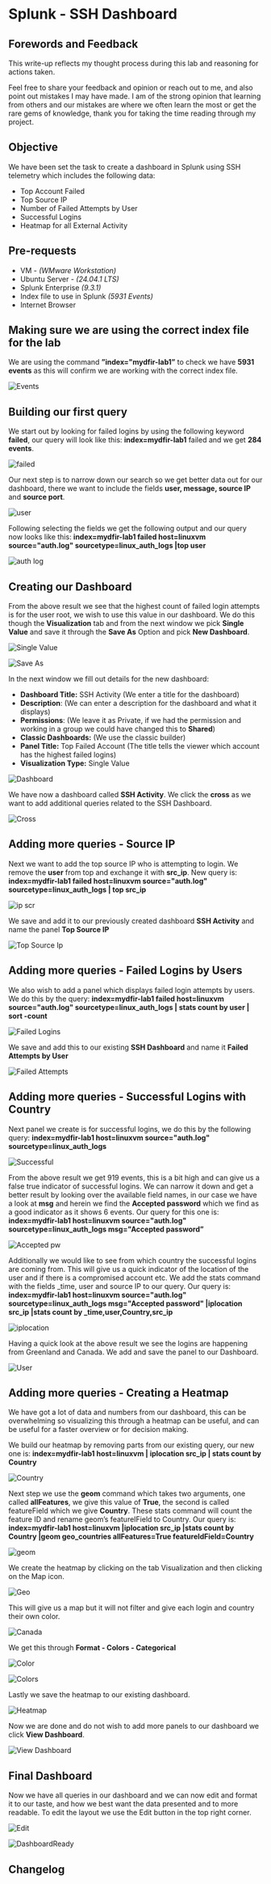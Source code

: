 # Splunk - SSH Dashboard

## Forewords and Feedback
This write-up reflects my thought process during this lab and reasoning for actions taken.

Feel free to share your feedback and opinion or reach out to me, and also point out mistakes I may have made. I am of the strong opinion that learning from others and our mistakes are where we often learn the most or get the rare gems of knowledge, thank you for taking the time reading through my project.

## Objective
We have been set the task to create a dashboard in Splunk using SSH telemetry which includes the following data:
-   Top Account Failed
-   Top Source IP
-   Number of Failed Attempts by User
-   Successful Logins
-   Heatmap for all External Activity

## Pre-requests
-   VM - _(WMware Workstation)_
-   Ubuntu Server - _(24.04.1 LTS)_
-   Splunk Enterprise _(9.3.1)_
-   Index file to use in Splunk _(5931 Events)_
-   Internet Browser

## Making sure we are using the correct index file for the lab
We are using the command **”index="mydfir-lab1”** to check we have **5931 events** as this will confirm we are working with the correct index file.

![Events](https://github.com/user-attachments/assets/0bcbbd9c-20f2-4210-add7-409f5f639e64)

## Building our first query
We start out by looking for failed logins by using the following keyword **failed**, our query will look like this: **index=mydfir-lab1** failed and we get **284 events**.

![failed](https://github.com/user-attachments/assets/8b5f0c8e-c3f5-46c4-aa90-9e2cc3a5610e)

Our next step is to narrow down our search so we get better data out for our dashboard, there we want to include the fields **user, message, source IP** and **source port**.

![user](https://github.com/user-attachments/assets/9bf89b68-6e6b-490c-8545-fcc2c0fc1835)

Following selecting the fields we get the following output and our query now looks like this: **index=mydfir-lab1 failed host=linuxvm source="auth.log" sourcetype=linux_auth_logs |top user**

![auth log](https://github.com/user-attachments/assets/f2a557be-1a6a-4eac-904b-a24205ba8477)

## Creating our Dashboard
From the above result we see that the highest count of failed login attempts is for the user root, we wish to use this value in our dashboard. We do this though the **Visualization** tab and from the next window we pick **Single Value** and save it through the **Save As** Option and pick **New Dashboard**.

![Single Value](https://github.com/user-attachments/assets/53eede5a-69a9-464d-8099-4da83c9121da)

![Save As](https://github.com/user-attachments/assets/c0941bde-edc7-4cd5-9dc4-f05482cb9e3b)

In the next window we fill out details for the new dashboard:
-   **Dashboard Title:** SSH Activity (We enter a title for the dashboard)
-   **Description**: (We can enter a description for the dashboard and what it displays)
-   **Permissions**: (We leave it as Private, if we had the permission and working in a group we could have changed this to **Shared**)
-   **Classic Dashboards:** (We use the classic builder)
-   **Panel Title:** Top Failed Account (The title tells the viewer which account has the highest failed logins)
-   **Visualization Type:** Single Value

![Dashboard](https://github.com/user-attachments/assets/8ccba299-120c-4efc-b8f6-5bdf850cc364)

We have now a dashboard called **SSH Activity**. We click the **cross** as we want to add additional queries related to the SSH Dashboard.

![Cross](https://github.com/user-attachments/assets/a0333097-b8de-4511-a980-59a7896c1819)

## Adding more queries - Source IP
Next we want to add the top source IP who is attempting to login. We remove the **user** from top and exchange it with **src_ip**. New query is: **index=mydfir-lab1 failed host=linuxvm source="auth.log" sourcetype=linux_auth_logs | top src_ip**

![ip scr](https://github.com/user-attachments/assets/4cc6c19f-67f2-497b-84c5-48982c55f160)

We save and add it to our previously created dashboard **SSH Activity** and name the panel **Top Source IP**

![Top Source Ip](https://github.com/user-attachments/assets/731fcdfd-5ad5-4451-9458-b4349bdd4655)

## Adding more queries - Failed Logins by Users
We also wish to add a panel which displays failed login attempts by users. We do this by the query: **index=mydfir-lab1 failed host=linuxvm source="auth.log" sourcetype=linux_auth_logs | stats count by user | sort -count**

![Failed Logins](https://github.com/user-attachments/assets/4239262a-ed64-4304-baa3-e5d7e2023f57)

We save and add this to our existing **SSH Dashboard** and name it **Failed Attempts by User**

![Failed Attempts](https://github.com/user-attachments/assets/9a2f1813-50da-48d3-98fe-ad0184e4ea4f)

## Adding more queries - Successful Logins with Country
Next panel we create is for successful logins, we do this by the following query: **index=mydfir-lab1 host=linuxvm source="auth.log" sourcetype=linux_auth_logs**

![Successful](https://github.com/user-attachments/assets/b49ec03d-1e43-41a7-9535-540da86ee87e)

From the above result we get 919 events, this is a bit high and can give us a false true indicator of successful logins. We can narrow it down and get a better result by looking over the available field names, in our case we have a look at **msg** and herein we find the **Accepted password** which we find as a good indicator as it shows 6 events. Our query for this one is: **index=mydfir-lab1 host=linuxvm source="auth.log" sourcetype=linux_auth_logs msg="Accepted password”**

![Accepted pw](https://github.com/user-attachments/assets/640c184b-70e7-42a2-80d6-25ce05828011)

Additionally we would like to see from which country the successful logins are coming from. This will give us a quick indicator of the location of the user and if there is a compromised account etc. We add the stats command with the fields _time, user and source IP to our query. Our query is: **index=mydfir-lab1 host=linuxvm source="auth.log" sourcetype=linux_auth_logs msg="Accepted password" |iplocation src_ip |stats count by _time,user,Country,src_ip**

![iplocation](https://github.com/user-attachments/assets/5dcbe306-b0b0-41aa-ac29-81d4d7149605)

Having a quick look at the above result we see the logins are happening from Greenland and Canada. We add and save the panel to our Dashboard.

![User](https://github.com/user-attachments/assets/afb46067-5da9-4c13-95ac-c0bd83862f4c)

## Adding more queries - Creating a Heatmap
We have got a lot of data and numbers from our dashboard, this can be overwhelming so visualizing this through a heatmap can be useful, and can be useful for a faster overview or for decision making.

We build our heatmap by removing parts from our existing query, our new one is: **index=mydfir-lab1 host=linuxvm | iplocation src_ip | stats count by Country**

![Country](https://github.com/user-attachments/assets/d7b3f218-9ea9-4253-ad2c-bcd486bfd1a4)

Next step we use the **geom** command which takes two arguments, one called **allFeatures**, we give this value of **True**, the second is called featureField which we give **Country**. These stats command will count the feature ID and rename geom’s featureIField to Country. Our query is:
**index=mydfir-lab1 host=linuxvm |iplocation src_ip |stats count by Country |geom geo_countries allFeatures=True featureIdField=Country**

![geom](https://github.com/user-attachments/assets/27d6e576-661f-49c5-b7ea-2aca3be08445)

We create the heatmap by clicking on the tab Visualization and then clicking on the Map icon.

![Geo](https://github.com/user-attachments/assets/617c914d-0924-412b-bb6f-084f71fcaf09)

This will give us a map but it will not filter and give each login and country their own color.

![Canada](https://github.com/user-attachments/assets/c75795c0-7668-43f8-9fe9-69357e3eb3d6)

We get this through **Format - Colors - Categorical**

![Color](https://github.com/user-attachments/assets/9bc54f20-9c00-4ec6-ada9-acee439d3883)

![Colors](https://github.com/user-attachments/assets/790d2e99-2cbd-4d41-8a09-2df7574ab58b)

Lastly we save the heatmap to our existing dashboard.

![Heatmap](https://github.com/user-attachments/assets/07bf91e5-f5e3-4525-94a1-522f2d9514db)

Now we are done and do not wish to add more panels to our dashboard we click **View Dashboard**.

![View Dashboard](https://github.com/user-attachments/assets/956e87eb-e3eb-4741-b658-5e20ad77aaa8)

## Final Dashboard
Now we have all queries in our dashboard and we can now edit and format it to our taste, and how we best want the data presented and to more readable. To edit the layout we use the Edit button in the top right corner.

![Edit](https://github.com/user-attachments/assets/33261c49-f196-48d6-be5e-9b4079cf1a69)

![DashboardReady](https://github.com/user-attachments/assets/9f8d80aa-a6f5-460b-b5f3-66936308f8e5)

## Changelog
